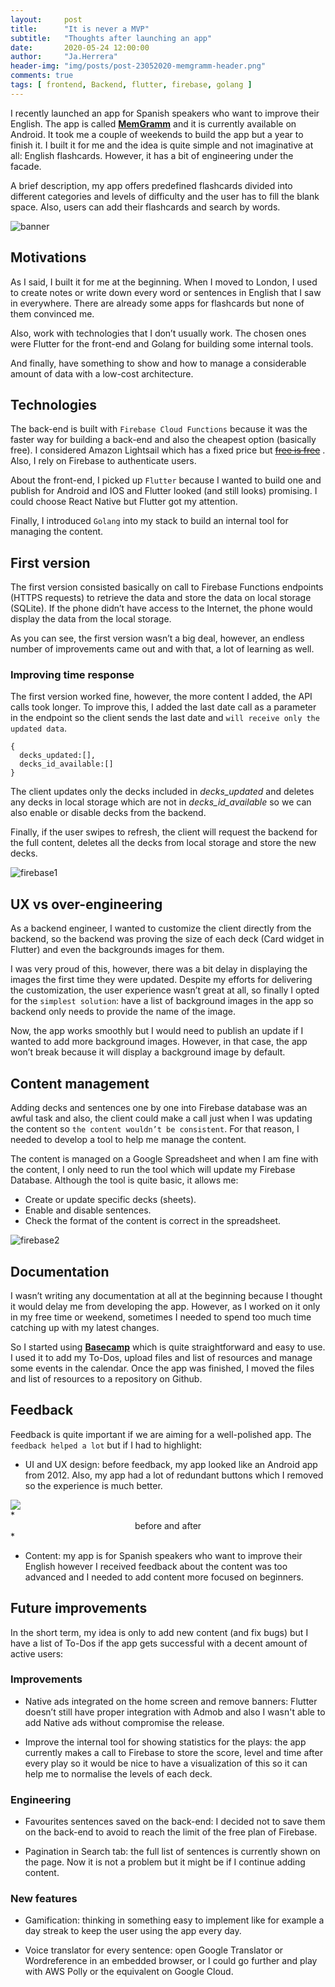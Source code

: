 ```yaml
---
layout:     post
title:      "It is never a MVP"
subtitle:   "Thoughts after launching an app"
date:       2020-05-24 12:00:00
author:     "Ja.Herrera"
header-img: "img/posts/post-23052020-memgramm-header.png"
comments: true
tags: [ frontend, Backend, flutter, firebase, golang ]
---
```


I recently launched an app for Spanish speakers who want to improve their English. The app is called **[MemGramm](https://play.google.com/store/apps/details?id=com.zancocho.spanglishcards)** and it is currently available on Android. It took me a couple of weekends to build the app but a year to finish it. I built it for me and the idea is quite simple and not imaginative at all: English flashcards. However, it has a bit of engineering under the facade.

A brief description, my app offers predefined flashcards divided into different categories and levels of difficulty and the user has to fill the blank space. Also, users can add their flashcards and search by words.

![banner](/img/posts/post-23052020-banner.png "Banner MemGramm")
 
## Motivations

As I said, I built it for me at the beginning. When I moved to London, I used to create notes or write down every word or sentences in English that I saw in everywhere. There are already some apps for flashcards but none of them convinced me.

Also, work with technologies that I don’t usually work. The chosen ones were Flutter for the front-end and Golang for building some internal tools.

And finally, have something to show and how to manage a considerable amount of data with a low-cost architecture.

## Technologies

The back-end is built with `Firebase Cloud Functions` because it was the faster way for building a back-end and also the cheapest option (basically free). I considered Amazon Lightsail which has a fixed price but ~~[free is free](https://www.reddit.com/r/Firebase/comments/go65xj/is_firebase_cloud_functions_not_going_to_be_free/)~~ . Also, I rely on Firebase to authenticate users.

About the front-end, I picked up `Flutter` because I wanted to build one and publish for Android and IOS and Flutter looked (and still looks) promising. I could choose React Native but Flutter got my attention.

Finally, I introduced `Golang` into my stack to build an internal tool for managing the content.

## First version

The first version consisted basically on call to Firebase Functions endpoints (HTTPS requests) to retrieve the data and store the data on local storage (SQLite). If the phone didn’t have access to the Internet, the phone would display the data from the local storage.

As you can see, the first version wasn’t a big deal, however, an endless number of improvements came out and with that, a lot of learning as well.

### Improving time response

The first version worked fine, however, the more content I added, the API calls took longer. To improve this, I added the last date call as a parameter in the endpoint so the client sends the last date and `will receive only the updated data`.

```
{
  decks_updated:[],
  decks_id_available:[]
}
```

The client updates only the decks included in *decks_updated* and deletes any decks in local storage which are not in *decks_id_available* so we can also enable or disable decks from the backend. 

Finally, if the user swipes to refresh, the client will request the backend for the full content, deletes all the decks from local storage and store the new decks.

![firebase1](/img/posts/post-23052020-memgram-firebase1.png "Firebase request content")

## UX vs over-engineering

As a backend engineer, I wanted to customize the client directly from the backend, so the backend was proving the size of each deck (Card widget in Flutter) and even the backgrounds images for them. 

I was very proud of this, however, there was a bit delay in displaying the images the first time they were updated. Despite my efforts for delivering the customization, the user experience wasn’t great at all, so finally I opted for the `simplest solution`: have a list of background images in the app so backend only needs to provide the name of the image. 

Now, the app works smoothly but I would need to publish an update if I wanted to add more background images. However, in that case, the app won’t break because it will display a background image by default.

## Content management

Adding decks and sentences one by one into Firebase database was an awful task and also, the client could make a call just when I was updating the content so `the content wouldn’t be consistent`. For that reason, I needed to develop a tool to help me manage the content.

The content is managed on a Google Spreadsheet and when I am fine with the content, I only need to run the tool which will update my Firebase Database. Although the tool is quite basic, it allows me:

- Create or update specific decks (sheets).
- Enable and disable sentences.
- Check the format of the content is correct in the spreadsheet.

![firebase2](/img/posts/post-23052020-memgram-firebase2.png "Content management")

## Documentation

I wasn’t writing any documentation at all at the beginning because I thought it would delay me from developing the app. However, as I worked on it only in my free time or weekend, sometimes I needed to spend too much time catching up with my latest changes. 

So I started using **[Basecamp](https://basecamp.com/)** which is quite straightforward and easy to use. I used it to add my To-Dos, upload files and list of resources and manage some events in the calendar. Once the app was finished, I moved the files and list of resources to a repository on Github.

## Feedback

Feedback is quite important if we are aiming for a well-polished app. The `feedback helped a lot` but if I had to highlight:

- UI and UX design: before feedback, my app looked like an Android app from 2012. Also, my app had a lot of redundant buttons which I removed so the experience is much better.

<img style="display: block;max-width: 100%;height: auto;margin: auto;float: none!important;" src="/img/posts/post-23052020-compare.png">
*<center>before and after</center>*

- Content: my app is for Spanish speakers who want to improve their English however I received feedback about the content was too advanced and I needed to add content more focused on beginners.

## Future improvements

In the short term, my idea is only to add new content (and fix bugs) but I have a list of To-Dos if the app gets successful with a decent amount of active users:

### Improvements

- Native ads integrated on the home screen and remove banners: Flutter doesn’t still have proper integration with Admob and also I wasn't able to add Native ads without compromise the release. 

- Improve the internal tool for showing statistics for the plays: the app currently makes a call to Firebase to store the score, level and time after every play so it would be nice to have a visualization of this so it can help me to normalise the levels of each deck.

### Engineering 

- Favourites sentences saved on the back-end: I decided not to save them on the back-end to avoid to reach the limit of the free plan of Firebase.

- Pagination in Search tab: the full list of sentences is currently shown on the page. Now it is not a problem but it might be if I continue adding content. 

### New features

- Gamification: thinking in something easy to implement like for example a day streak to keep the user using the app every day.

- Voice translator for every sentence: open Google Translator or Wordreference in an embedded browser, or I could go further and play with AWS Polly or the equivalent on Google Cloud.
